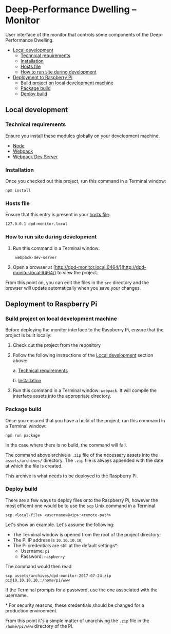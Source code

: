 # Deep-Performance Dwelling – Monitor

User interface of the monitor that controls some components of the Deep-Performance Dwelling.


- [Local development](#local-development)
  - [Technical requirements](#technical-requirements)
  - [Installation](#installation)
  - [Hosts file](#hosts-file)
  - [How to run site during development](#how-to-run-site-during-development)
- [Deployment to Raspberry Pi](#deployment-to-raspberry-pi)
  - [Build project on local development machine](#build-project-on-local-development-machine)
  - [Package build](#package-build)
  - [Deploy build](#deploy-build)


## Local development

### Technical requirements

Ensure you install these modules globally on your development machine:

- [Node](https://nodejs.org/)
- [Webpack](https://webpack.js.org/)
- [Webpack Dev Server](https://webpack.github.io/docs/webpack-dev-server.html)


### Installation

Once you checked out this project, run this command in a Terminal window:

    npm install


### Hosts file

Ensure that this entry is present in your [hosts file](https://en.wikipedia.org/wiki/Hosts_(file)):

    127.0.0.1 dpd-monitor.local

### How to run site during development

1. Run this command in a Terminal window:

        webpack-dev-server

2. Open a browser at [http://dpd-monitor.local:6464/](http://dpd-monitor.local:6464/) to view the project.

From this point on, you can edit the files in the `src` directory and the browser will update automatically when you save your changes.


## Deployment to Raspberry Pi

### Build project on local development machine

Before deploying the monitor interface to the Raspberry Pi, ensure that the project is built locally:

1. Check out the project from the repository

2. Follow the following instructions of the [Local development](#local-development) section above:  

    a. [Technical requirements](#technical-requirements)
    
    b. [Installation](#installation)  

3. Run this command in a Terminal window: `webpack`. It will compile the interface assets into the appropriate directory.


### Package build

Once you ensured that you have a build of the project, run this command in a Terminal window:

    npm run package

In the case where there is no build, the command will fail.

The command above archive a `.zip` file of the necessary assets into the `assets/archives/` directory. The `.zip` file is always appended with the date at which the file is created.

This archive is what needs to be deployed to the Raspberry Pi.


### Deploy build

There are a few ways to deploy files onto the Raspberry Pi, however the most efficent one would be to use the `scp` Unix command in a Terminal.

    scp <local-file> <username>@<ip>:<remote-path>

Let's show an example. Let's assume the following:

- The Terminal window is opened from the root of the project directory;
- The Pi IP address is `10.10.10.10`;
- The Pi credentials are still at the default settings*:
    - Username: `pi`
    - Password: `raspberry`

The command would then read

    scp assets/archives/dpd-monitor-2017-07-24.zip pi@10.10.10.10.:/home/pi/www

If the Terminal prompts for a password, use the one associated with the username.

\* For security reasons, these credentials should be changed for a production environment.

From this point it's a simple matter of unarchiving the `.zip` file in the `/home/pi/www` directory of the Pi.